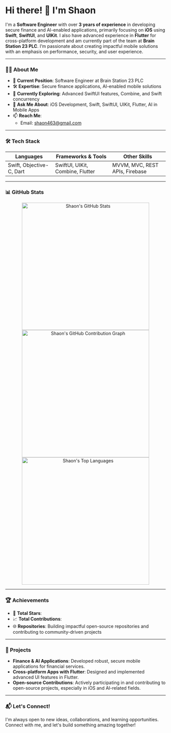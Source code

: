 # Hi there! 👋 I'm Shaon

I'm a **Software Engineer** with over **3 years of experience** in developing secure finance and AI-enabled applications, primarily focusing on **iOS** using **Swift**, **SwiftUI**, and **UIKit**. I also have advanced experience in **Flutter** for cross-platform development and am currently part of the team at **Brain Station 23 PLC**. I’m passionate about creating impactful mobile solutions with an emphasis on performance, security, and user experience.

---

### 👨‍💻 About Me

- 💼 **Current Position**: Software Engineer at Brain Station 23 PLC
- 🛠️ **Expertise**: Secure finance applications, AI-enabled mobile solutions
- 🌱 **Currently Exploring**: Advanced SwiftUI features, Combine, and Swift concurrency
- 💬 **Ask Me About**: iOS Development, Swift, SwiftUI, UIKit, Flutter, AI in Mobile Apps
- 📫 **Reach Me**:
  - Email: [shaon463@gmail.com](mailto:shaon463@gmail.com)

---

### 🛠 Tech Stack

| **Languages**               | **Frameworks & Tools**                    | **Other Skills**               |
|-----------------------------|-------------------------------------------|--------------------------------|
| Swift, Objective-C, Dart    | SwiftUI, UIKit, Combine, Flutter          | MVVM, MVC, REST APIs, Firebase |

---

### 📊 GitHub Stats

<div align="center">
  <img src="https://github-readme-stats.vercel.app/api?username=shahriarRahmanShaon&show_icons=true&include_all_commits=true&theme=radical" width="400" alt="Shaon's GitHub Stats" />
  <img src="https://github-profile-summary-cards.vercel.app/api/cards/profile-details?username=shahriarRahmanShaon&theme=radical" width="400" alt="Shaon's GitHub Contribution Graph" />
  <img src="https://github-readme-stats.vercel.app/api/top-langs/?username=shahriarRahmanShaon&layout=compact&theme=radical" width="400" alt="Shaon's Top Languages" />
</div>

---

### 🏆 Achievements

- 🌟 **Total Stars**: <!-- Replace with actual count, e.g., 250+ stars on GitHub -->
- 📈 **Total Contributions**: <!-- Replace with actual count, e.g., 1000+ contributions -->
- 🌐 **Repositories**: Building impactful open-source repositories and contributing to community-driven projects

---

### 🚀 Projects

- **Finance & AI Applications**: Developed robust, secure mobile applications for financial services.
- **Cross-platform Apps with Flutter**: Designed and implemented advanced UI features in Flutter.
- **Open-source Contributions**: Actively participating in and contributing to open-source projects, especially in iOS and AI-related fields.

---

### 📬 Let's Connect!

I'm always open to new ideas, collaborations, and learning opportunities. Connect with me, and let's build something amazing together!
